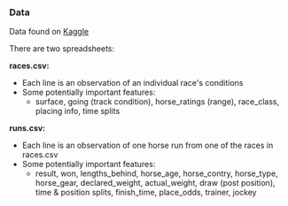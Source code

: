 ### Data
Data found on [Kaggle](https://www.kaggle.com/datasets/gdaley/hkracing/data)

There are two spreadsheets:

**races.csv:**
- Each line is an observation of an individual race's conditions
- Some potentially important features:
    - surface, going (track condition), horse_ratings (range), race_class, placing info, time splits

 **runs.csv:**
 - Each line is an observation of one horse run from one of the races in races.csv
 - Some potentially important features:
    - result, won, lengths_behind, horse_age, horse_contry, horse_type, horse_gear, declared_weight, actual_weight, draw (post position), time & position splits, finish_time, place_odds, trainer, jockey 
